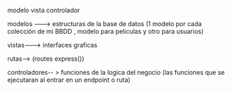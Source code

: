 modelo vista controlador

modelos ---> estructuras de la base de datos
(1 modelo por cada colección de mi BBDD , modelo para peliculas y otro para usuarios)

vistas---> interfaces graficas

rutas--> (routes express())

controladores-- > funciones de la logica del negocio (las funciones que se ejecutaran al entrar en un endpoint o ruta)


